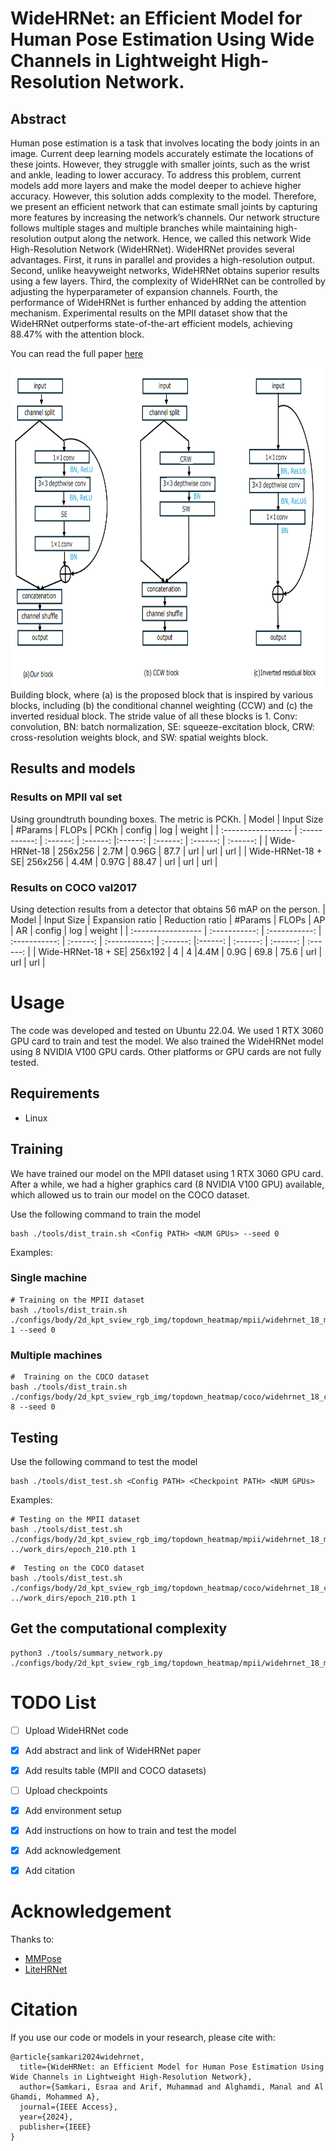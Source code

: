 # WideHRNet: an Efficient Model for Human Pose Estimation Using Wide Channels in Lightweight High-Resolution Network.

## Abstract 
Human pose estimation is a task that involves locating the body joints in an image. Current deep learning models accurately estimate the locations of these joints. However, they struggle with smaller joints, such as the wrist and ankle, leading to lower accuracy. To address this problem, current models add more layers and make the model deeper to achieve higher accuracy. However, this solution adds complexity to the model. Therefore, we present an efficient network that can estimate small joints by capturing more features by increasing the network’s channels. Our network structure follows multiple stages and multiple branches while maintaining high-resolution output along the network. Hence, we called this network Wide High-Resolution Network (WideHRNet). WideHRNet provides several advantages. First, it runs in parallel and provides a high-resolution output. Second, unlike heavyweight networks, WideHRNet obtains superior results using a few layers. Third, the complexity of WideHRNet can be controlled by adjusting the hyperparameter of expansion channels. Fourth, the performance of WideHRNet is further enhanced by adding the attention mechanism. Experimental results on the MPII dataset show that the WideHRNet outperforms state-of-the-art efficient models, achieving 88.47% with the attention block.

You can read the full paper [here](https://ieeexplore.ieee.org/abstract/document/10707605)

<img width="960" height="512" src="/resources/WideHRNet.jpg"/>
Building block, where (a) is the proposed block that is inspired by various blocks, including (b) the conditional channel weighting (CCW) and (c) the inverted residual block. The stride value of all these blocks is 1. Conv: convolution, BN: batch normalization, SE: squeeze-excitation block, CRW: cross-resolution weights block, and SW: spatial weights block.

## Results and models
### Results on MPII val set
Using groundtruth bounding boxes. The metric is PCKh.
| Model  | Input Size | #Params | FLOPs | PCKh | config | log | weight |
| :----------------- | :-----------: | :------: | :------: |:------: | :------: |  :------: |  :------: |
| Wide-HRNet-18 | 256x256 | 2.7M | 0.96G | 87.7 | url |  url |  url |
| Wide-HRNet-18 + SE| 256x256 | 4.4M | 0.97G | 88.47 | url |  url |  url |


### Results on COCO val2017
Using detection results from a detector that obtains 56 mAP on the person.
| Model  | Input Size | Expansion ratio | Reduction ratio | #Params | FLOPs | AP | AR | config | log | weight |
| :----------------- | :-----------: | :-----------: | :-----------: | :------: | :-----------: | :------: |:------: | :------: |  :------: |  :------: |
| Wide-HRNet-18 + SE| 256x192 | 4 | 4 |4.4M | 0.9G | 69.8 | 75.6 | url |  url |  url |



# Usage 
The code was developed and tested on Ubuntu 22.04. We used 1 RTX 3060 GPU card to train and test the model. We also trained the WideHRNet model using 8 NVIDIA V100 GPU cards. Other platforms or GPU cards are not fully tested.

## Requirements
- Linux 

## Training 
We have trained our model on the MPII dataset using 1 RTX 3060 GPU card. After a while, we had a higher graphics card (8 NVIDIA V100 GPU) available, which allowed us to train our model on the COCO dataset.

Use the following command to train the model
```shell
bash ./tools/dist_train.sh <Config PATH> <NUM GPUs> --seed 0
```
Examples:
### Single machine
```shell
# Training on the MPII dataset
bash ./tools/dist_train.sh ./configs/body/2d_kpt_sview_rgb_img/topdown_heatmap/mpii/widehrnet_18_mpii_256x256.py 1 --seed 0
```

### Multiple machines
```shell
#  Training on the COCO dataset
bash ./tools/dist_train.sh ./configs/body/2d_kpt_sview_rgb_img/topdown_heatmap/coco/widehrnet_18_coco_256x192.py 8 --seed 0 
```

## Testing
Use the following command to test the model
```shell
bash ./tools/dist_test.sh <Config PATH> <Checkpoint PATH> <NUM GPUs>
```
Examples:
```shell
# Testing on the MPII dataset
bash ./tools/dist_test.sh ./configs/body/2d_kpt_sview_rgb_img/topdown_heatmap/mpii/widehrnet_18_mpii_256x256.py  ../work_dirs/epoch_210.pth 1
```

```shell
#  Testing on the COCO dataset
bash ./tools/dist_test.sh ./configs/body/2d_kpt_sview_rgb_img/topdown_heatmap/coco/widehrnet_18_coco_256x192.py  ../work_dirs/epoch_210.pth 1
```

## Get the computational complexity
```shell
python3 ./tools/summary_network.py ./configs/body/2d_kpt_sview_rgb_img/topdown_heatmap/mpii/widehrnet_18_mpii_256x256.py 
```


# TODO List
- [ ] Upload WideHRNet code
- [x] Add abstract and link of WideHRNet paper
- [x] Add results table (MPII and COCO datasets)
- [ ] Upload checkpoints
- [x] Add environment setup 
- [x] Add instructions on how to train and test the model
- [x] Add acknowledgement
- [x] Add citation 


# Acknowledgement
Thanks to:
- [MMPose](https://github.com/open-mmlab/mmpose)
- [LiteHRNet](https://github.com/HRNet/Lite-HRNet)

# Citation
If you use our code or models in your research, please cite with:
```
@article{samkari2024widehrnet,
  title={WideHRNet: an Efficient Model for Human Pose Estimation Using Wide Channels in Lightweight High-Resolution Network},
  author={Samkari, Esraa and Arif, Muhammad and Alghamdi, Manal and Al Ghamdi, Mohammed A},
  journal={IEEE Access},
  year={2024},
  publisher={IEEE}
}

```

